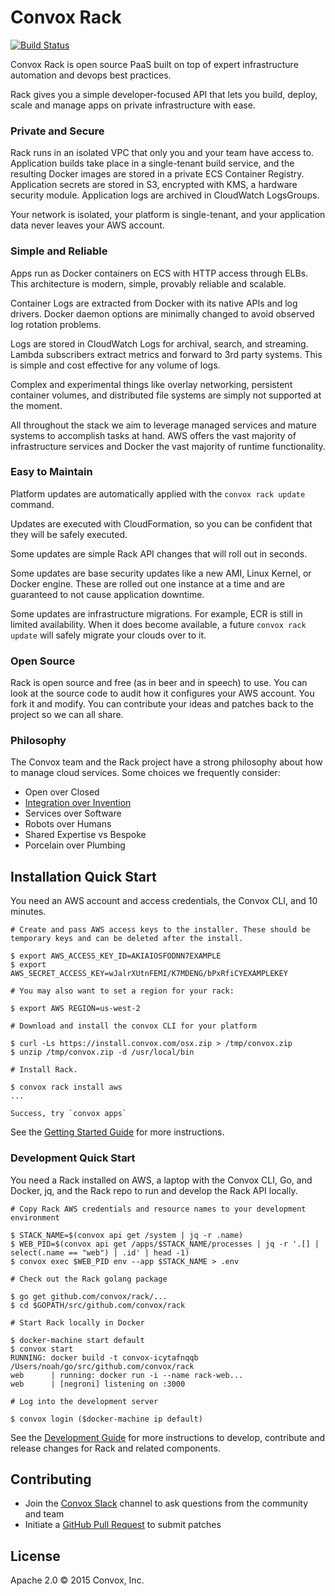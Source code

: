 # Convox Rack

[![Build Status](https://travis-ci.org/convox/rack.svg?branch=master)](https://travis-ci.org/convox/rack)

Convox Rack is open source PaaS built on top of expert infrastructure automation and devops best practices.

Rack gives you a simple developer-focused API that lets you build, deploy, scale and manage apps on private infrastructure with ease.

### Private and Secure

Rack runs in an isolated VPC that only you and your team have access to. Application builds take place in a single-tenant build service, and the resulting Docker images are stored in a private ECS Container Registry. Application secrets are stored in S3, encrypted with KMS, a hardware security module. Application logs are archived in CloudWatch LogsGroups.

Your network is isolated, your platform is single-tenant, and your application data never leaves your AWS account.

### Simple and Reliable

Apps run as Docker containers on ECS with HTTP access through ELBs. This architecture is modern, simple, provably reliable and scalable.

Container Logs are extracted from Docker with its native APIs and log drivers. Docker daemon options are minimally changed to avoid observed log rotation problems.

Logs are stored in CloudWatch Logs for archival, search, and streaming. Lambda subscribers extract metrics and forward to 3rd party systems. This is simple and cost effective for any volume of logs.

Complex and experimental things like overlay networking, persistent container volumes, and distributed file systems are simply not supported at the moment.

All throughout the stack we aim to leverage managed services and mature systems to accomplish tasks at hand. AWS offers the vast majority of infrastructure services and Docker the vast majority of runtime functionality.

### Easy to Maintain

Platform updates are automatically applied with the `convox rack update` command.

Updates are executed with CloudFormation, so you can be confident that they will be safely executed.

Some updates are simple Rack API changes that will roll out in seconds.

Some updates are base security updates like a new AMI, Linux Kernel, or Docker engine. These are rolled out one instance at a time and are guaranteed to not cause application downtime.

Some updates are infrastructure migrations. For example, ECR is still in limited availability. When it does become available, a future `convox rack update` will safely migrate your clouds over to it.

### Open Source

Rack is open source and free (as in beer and in speech) to use. You can look at the source code to audit how it configures your AWS account. You fork it and modify. You can contribute your ideas and patches back to the project so we can all share.

### Philosophy

The Convox team and the Rack project have a strong philosophy about how to manage cloud services. Some choices we frequently consider:

* Open over Closed
* [Integration over Invention](https://convox.com/blog/integration-over-invention/)
* Services over Software
* Robots over Humans
* Shared Expertise vs Bespoke
* Porcelain over Plumbing

## Installation Quick Start

You need an AWS account and access credentials, the Convox CLI, and 10 minutes.

```
# Create and pass AWS access keys to the installer. These should be temporary keys and can be deleted after the install.

$ export AWS_ACCESS_KEY_ID=AKIAIOSFODNN7EXAMPLE
$ export AWS_SECRET_ACCESS_KEY=wJalrXUtnFEMI/K7MDENG/bPxRfiCYEXAMPLEKEY

# You may also want to set a region for your rack:

$ export AWS REGION=us-west-2

# Download and install the convox CLI for your platform

$ curl -Ls https://install.convox.com/osx.zip > /tmp/convox.zip
$ unzip /tmp/convox.zip -d /usr/local/bin

# Install Rack.

$ convox rack install aws
...

Success, try `convox apps`
```

See the [Getting Started Guide](http://convox.com/docs/getting-started/) for more instructions.

### Development Quick Start

You need a Rack installed on AWS, a laptop with the Convox CLI, Go, and Docker, jq, and the Rack repo to run and develop the Rack API locally.


```
# Copy Rack AWS credentials and resource names to your development environment

$ STACK_NAME=$(convox api get /system | jq -r .name)
$ WEB_PID=$(convox api get /apps/$STACK_NAME/processes | jq -r '.[] | select(.name == "web") | .id' | head -1)
$ convox exec $WEB_PID env --app $STACK_NAME > .env

# Check out the Rack golang package

$ go get github.com/convox/rack/...
$ cd $GOPATH/src/github.com/convox/rack

# Start Rack locally in Docker

$ docker-machine start default
$ convox start
RUNNING: docker build -t convox-icytafnqqb /Users/noah/go/src/github.com/convox/rack
web      | running: docker run -i --name rack-web...
web      | [negroni] listening on :3000

# Log into the development server

$ convox login ($docker-machine ip default)
```

See the [Development Guide](DEVELOPMENT.md) for more instructions to develop, contribute and release changes for Rack and related components.

## Contributing

* Join the [Convox Slack](https://invite.convox.com) channel to ask questions from the community and team
* Initiate a [GitHub Pull Request](https://help.github.com/articles/using-pull-requests/) to submit patches

## License

Apache 2.0 &copy; 2015 Convox, Inc.
